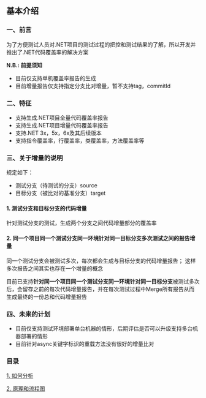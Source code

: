 ## 基本介绍

### 一、前言
为了方便测试人员对.NET项目的测试过程的把控和测试结果的了解，所以开发并推出了.NET代码覆盖率的解决方案

**N.B.: 前提须知**
* 目前仅支持单机覆盖率报告的生成
* 目前增量报告仅支持指定分支比对增量，暂不支持tag，commitId

### 二、特征

* 支持生成.NET项目全量代码覆盖率报告
* 支持生成.NET项目增量代码覆盖率报告
* 支持.NET 3x，5x，6x及其后续版本
* 支持指令覆盖率，行覆盖率，类覆盖率，方法覆盖率等

### 三、关于增量的说明

规定如下：
* 测试分支（待测试的分支）source
* 目标分支（被比对的基准分支）target

#### 1. 测试分支和目标分支的代码增量

针对测试分支的测试，生成两个分支之间代码增量部分的覆盖率

#### 2. 同一个项目同一个测试分支同一环境针对同一目标分支多次测试之间的报告增量

同一个测试分支会被测试多次，每次都会生成与目标分支的代码增量报告；
这样多次报告之间其实也存在一个增量的概念

目前已支持**针对同一个项目同一个测试分支同一环境针对同一目标分支**被测试多次后，会留存之前的每次代码增量报告，并在每次测试过程中Merge所有报告从而生成最终的一份总和代码增量报告

### 四、未来的计划

* 目前仅支持测试环境部署单台机器的情形，后期评估是否可以升级支持多台机器部署的情形
* 目前针对async关键字标识的重载方法没有很好的增量比对

### 目录

[1. 如何分析](01.how-to-analysis.md)

[2. 原理和流程图](02.principle-architecture.md)